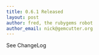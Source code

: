 ```yaml
---
title: 0.6.1 Released
layout: post
author: fred, the rubygems robot
author_email: nick@gemcutter.org
---
```


See ChangeLog
